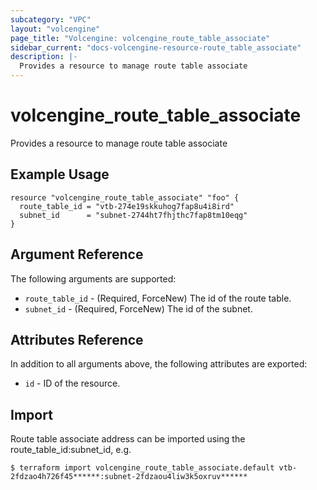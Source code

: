 ```yaml
---
subcategory: "VPC"
layout: "volcengine"
page_title: "Volcengine: volcengine_route_table_associate"
sidebar_current: "docs-volcengine-resource-route_table_associate"
description: |-
  Provides a resource to manage route table associate
---
```

# volcengine_route_table_associate
Provides a resource to manage route table associate
## Example Usage
```hcl
resource "volcengine_route_table_associate" "foo" {
  route_table_id = "vtb-274e19skkuhog7fap8u4i8ird"
  subnet_id      = "subnet-2744ht7fhjthc7fap8tm10eqg"
}
```
## Argument Reference
The following arguments are supported:
* `route_table_id` - (Required, ForceNew) The id of the route table.
* `subnet_id` - (Required, ForceNew) The id of the subnet.

## Attributes Reference
In addition to all arguments above, the following attributes are exported:
* `id` - ID of the resource.



## Import
Route table associate address can be imported using the route_table_id:subnet_id, e.g.
```
$ terraform import volcengine_route_table_associate.default vtb-2fdzao4h726f45******:subnet-2fdzaou4liw3k5oxruv******
```

